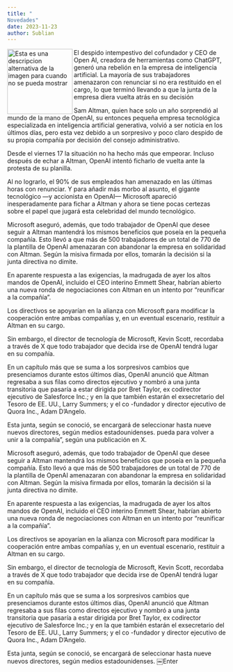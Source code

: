 ```yaml
---
title: "
Novedades"
date: 2023-11-23
author: Sublian
---
```

<img src="https://encrypted-tbn0.gstatic.com/images?q=tbn:ANd9GcS-Pg-5uZzsw0v4N25K2DSmlFQb36KRLiLlMQ&usqp=CAU" alt="Esta es una descripcion alternativa de la imagen para cuando no se pueda mostrar" width="150" height="150" align="left"/>
El despido intempestivo del cofundador y CEO de Open AI, creadora de herramientas como ChatGPT, generó una rebelión en la empresa de inteligencia artificial. La mayoría de sus trabajadores amenazaron con renunciar si no era restituido en el cargo, lo que terminó llevando a que la junta de la empresa diera vuelta atrás en su decisión

Sam Altman, quien hace solo un año sorprendió al mundo de la mano de OpenAI, su entonces pequeña empresa tecnológica especializada en inteligencia artificial generativa, volvió a ser noticia en los últimos días, pero esta vez debido a un sorpresivo y poco claro despido de su propia compañía por decisión del consejo administrativo.

Desde el viernes 17 la situación no ha hecho más que empeorar. Incluso después de echar a Altman, OpenAI intentó ficharlo de vuelta ante la protesta de su planilla.

Al no lograrlo, el 90% de sus empleados han amenazado en las últimas horas con renunciar. Y para añadir más morbo al asunto, el gigante tecnológico —y accionista en OpenAI— Microsoft apareció inesperadamente para fichar a Altman y ahora se tiene pocas certezas sobre el papel que jugará esta celebridad del mundo tecnológico.

Microsoft aseguró, además, que todo trabajador de OpenAI que desee seguir a Altman mantendrá los mismos beneficios que poseía en la pequeña compañía. Esto llevó a que más de 500 trabajadores de un total de 770 de la plantilla de OpenAI amenazaran con abandonar la empresa en solidaridad con Altman. Según la misiva firmada por ellos, tomarán la decisión si la junta directiva no dimite.

En aparente respuesta a las exigencias, la madrugada de ayer los altos mandos de OpenAI, incluido el CEO interino Emmett Shear, habrían abierto una nueva ronda de negociaciones con Altman en un intento por “reunificar a la compañía”.

Los directivos se apoyarían en la alianza con Microsoft para modificar la cooperación entre ambas compañías y, en un eventual escenario, restituir a Altman en su cargo.

Sin embargo, el director de tecnología de Microsoft, Kevin Scott, recordaba a través de X que todo trabajador que decida irse de OpenAI tendrá lugar en su compañía.

En un capítulo más que se suma a los sorpresivos cambios que presenciamos durante estos últimos días, OpenAI anunció que Altman regresaba a sus filas como directos ejecutivo y nombró a una junta transitoria que pasaría a estar dirigida por Bret Taylor, ex codirector ejecutivo de Salesforce Inc.; y en la que también estarán el exsecretario del Tesoro de EE. UU., Larry Summers; y el co -fundador y director ejecutivo de Quora Inc., Adam D’Angelo.

Esta junta, según se conoció, se encargará de seleccionar hasta nueve nuevos directores, según medios estadounidenses. pueda para volver a unir a la compañía”, según una publicación en X.

Microsoft aseguró, además, que todo trabajador de OpenAI que desee seguir a Altman mantendrá los mismos beneficios que poseía en la pequeña compañía. Esto llevó a que más de 500 trabajadores de un total de 770 de la plantilla de OpenAI amenazaran con abandonar la empresa en solidaridad con Altman. Según la misiva firmada por ellos, tomarán la decisión si la junta directiva no dimite.

En aparente respuesta a las exigencias, la madrugada de ayer los altos mandos de OpenAI, incluido el CEO interino Emmett Shear, habrían abierto una nueva ronda de negociaciones con Altman en un intento por “reunificar a la compañía”.

Los directivos se apoyarían en la alianza con Microsoft para modificar la cooperación entre ambas compañías y, en un eventual escenario, restituir a Altman en su cargo.

Sin embargo, el director de tecnología de Microsoft, Kevin Scott, recordaba a través de X que todo trabajador que decida irse de OpenAI tendrá lugar en su compañía.

En un capítulo más que se suma a los sorpresivos cambios que presenciamos durante estos últimos días, OpenAI anunció que Altman regresaba a sus filas como directos ejecutivo y nombró a una junta transitoria que pasaría a estar dirigida por Bret Taylor, ex codirector ejecutivo de Salesforce Inc.; y en la que también estarán el exsecretario del Tesoro de EE. UU., Larry Summers; y el co -fundador y director ejecutivo de Quora Inc., Adam D’Angelo.

Esta junta, según se conoció, se encargará de seleccionar hasta nueve nuevos directores, según medios estadounidenses.
￼Enter
